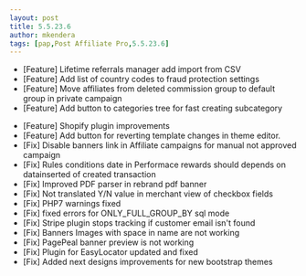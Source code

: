 ```yaml
---
layout: post
title: 5.5.23.6
author: mkendera
tags: [pap,Post Affiliate Pro,5.5.23.6]
---
```


- [Feature] Lifetime referrals manager add import from CSV
- [Feature] Add list of country codes to fraud protection settings
- [Feature] Move affiliates from deleted commission group to default group in private campaign
- [Feature] Add button to categories tree for fast creating subcategory

<!--more-->

- [Feature] Shopify plugin improvements
- [Feature] Add button for reverting template changes in theme editor.
- [Fix] Disable banners link in Affiliate campaigns for manual not approved campaign
- [Fix] Rules conditions date in Performace rewards should depends on datainserted of created transaction
- [Fix] Improved PDF parser in rebrand pdf banner
- [Fix] Not translated Y/N value in merchant view of checkbox fields
- [Fix] PHP7 warnings fixed
- [Fix] fixed errors for ONLY_FULL_GROUP_BY sql mode
- [Fix] Stripe plugin stops tracking if customer email isn't found
- [Fix] Banners Images with space in name are not working
- [Fix] PagePeal banner preview is not working
- [Fix] Plugin for EasyLocator updated and fixed
- [Fix] Added next designs improvements for new bootstrap themes
